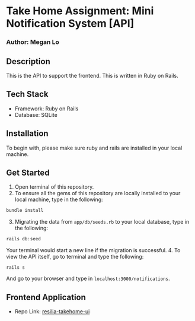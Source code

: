 # Take Home Assignment: Mini Notification System [API]
### Author: Megan Lo

## Description
This is the API to support the frontend. This is written in Ruby on Rails.

## Tech Stack
- Framework: Ruby on Rails
- Database: SQLite

## Installation
To begin with, please make sure ruby and rails are installed in your local machine.

## Get Started
1. Open terminal of this repository.
2. To ensure all the gems of this repository are locally installed to your local machine, type in the following:
```bash
bundle install
```
3. Migrating the data from `app/db/seeds.rb` to your local database, type in the following:
```bash
rails db:seed
```
Your terminal would start a new line if the migration is successful.
4. To view the API itself, go to terminal and type the following:
```
rails s
```
And go to your browser and type in `localhost:3000/notifications`.

## Frontend Application
- Repo Link: [resilia-takehome-ui](https://github.com/mehmehmehlol/resilia-takehome-ui)

